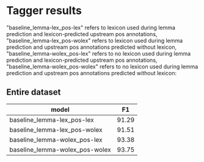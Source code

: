 # Tagger results 

"baseline_lemma-lex_pos-lex" refers to lexicon used during lemma prediction and lexicon-predicted upstream pos annotations, "baseline_lemma-lex_pos-wolex" refers to lexicon used during lemma prediction and upstream pos annotations predicted without lexicon,
"baseline_lemma-wolex_pos-lex" refers to no lexicon used during lemma prediction and lexicon-predicted upstream pos annotations, "baseline_lemma-wolex_pos-wolex" refers to no lexicon used during lemma prediction and upstream pos annotations predicted without lexicon:

## Entire dataset

| model | F1 |
| --- | --- |
| baseline_lemma-lex_pos-lex | 91.29 |
| baseline_lemma-lex_pos-wolex | 91.51 |
| baseline_lemma-wolex_pos-lex | 93.38 |
| baseline_lemma-wolex_pos-wolex | 93.75 |


